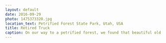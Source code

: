 ```yaml
---
layout: default
date: 2016-09-29
photo: 1475373320.jpg
location_text: Petrified Forest State Park, Utah, USA
title: Retired Truck
caption: On our way to a petrified forest, we found that beautiful old food truck. We actually got lost at some point and then found that treasure.
---
```


